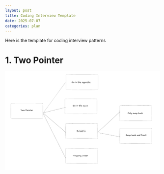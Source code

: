 ```yaml
---
layout: post
title: Coding Interview Template
date: 2025-07-07
categories: plan
---
```


Here is the template for coding interview patterns

# 1. Two Pointer

![](/images/Coding-Interview/two-pointer-pattern.png)

